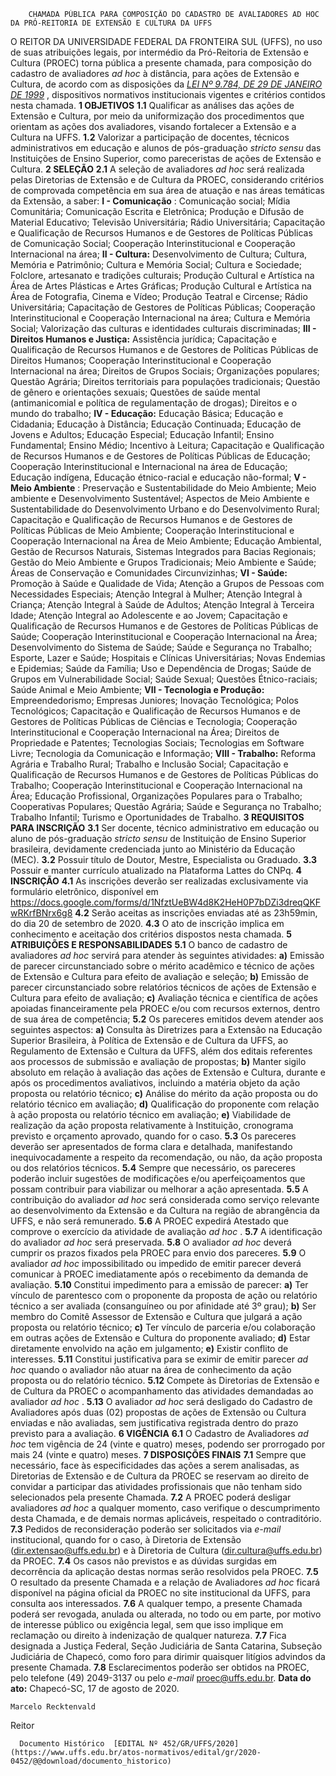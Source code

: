         CHAMADA PÚBLICA PARA COMPOSIÇÃO DO CADASTRO DE AVALIADORES AD HOC DA PRÓ-REITORIA DE EXTENSÃO E CULTURA DA UFFS  

 O REITOR DA UNIVERSIDADE FEDERAL DA FRONTEIRA SUL (UFFS), no uso de suas atribuições legais, por intermédio da Pró-Reitoria de Extensão e Cultura (PROEC) torna pública a presente chamada, para composição do cadastro de avaliadores *ad hoc*  à distância, para ações de Extensão e Cultura, de acordo com as disposições da *[LEI Nº 9.784, DE 29 DE JANEIRO DE 1999](http://www.planalto.gov.br/Ccivil_03/leis/L9784.htm)* , dispositivos normativos institucionais vigentes e critérios contidos nesta chamada.     **1 OBJETIVOS**   **1.1**  Qualificar as análises das ações de Extensão e Cultura, por meio da uniformização dos procedimentos que orientam as ações dos avaliadores, visando fortalecer a Extensão e a Cultura na UFFS.  **1.2**  Valorizar a participação de docentes, técnicos administrativos em educação e alunos de pós-graduação *stricto sensu*  das Instituições de Ensino Superior, como pareceristas de ações de Extensão e Cultura.     **2 SELEÇÃO**   **2.1**  A seleção de avaliadores *ad hoc*  será realizada pelas Diretorias de Extensão e de Cultura da PROEC, considerando critérios de comprovada competência em sua área de atuação e nas áreas temáticas da Extensão, a saber:  **I - Comunicação** : Comunicação social; Mídia Comunitária; Comunicação Escrita e Eletrônica; Produção e Difusão de Material Educativo; Televisão Universitária; Rádio Universitária; Capacitação e Qualificação de Recursos Humanos e de Gestores de Políticas Públicas de Comunicação Social; Cooperação Interinstitucional e Cooperação Internacional na área;  **II - Cultura:**  Desenvolvimento de Cultura; Cultura, Memória e Patrimônio; Cultura e Memória Social; Cultura e Sociedade; Folclore, artesanato e tradições culturais; Produção Cultural e Artística na Área de Artes Plásticas e Artes Gráficas; Produção Cultural e Artística na Área de Fotografia, Cinema e Vídeo; Produção Teatral e Circense; Rádio Universitária; Capacitação de Gestores de Políticas Públicas; Cooperação Interinstitucional e Cooperação Internacional na área; Cultura e Memória Social; Valorização das culturas e identidades culturais discriminadas;  **III - Direitos Humanos e Justiça:**  Assistência jurídica; Capacitação e Qualificação de Recursos Humanos e de Gestores de Políticas Públicas de Direitos Humanos; Cooperação Interinstitucional e Cooperação Internacional na área; Direitos de Grupos Sociais; Organizações populares; Questão Agrária; Direitos territoriais para populações tradicionais; Questão de gênero e orientações sexuais; Questões de saúde mental (antimanicomial e política de regulamentação de drogas); Direitos e o mundo do trabalho;  **IV - Educação:**  Educação Básica; Educação e Cidadania; Educação à Distância; Educação Continuada; Educação de Jovens e Adultos; Educação Especial; Educação Infantil; Ensino Fundamental; Ensino Médio; Incentivo à Leitura; Capacitação e Qualificação de Recursos Humanos e de Gestores de Políticas Públicas de Educação; Cooperação Interinstitucional e Internacional na área de Educação; Educação indígena, Educação étnico-racial e educação não-formal;  **V - Meio Ambiente** : Preservação e Sustentabilidade do Meio Ambiente; Meio ambiente e Desenvolvimento Sustentável; Aspectos de Meio Ambiente e Sustentabilidade do Desenvolvimento Urbano e do Desenvolvimento Rural; Capacitação e Qualificação de Recursos Humanos e de Gestores de Políticas Públicas de Meio Ambiente; Cooperação Interinstitucional e Cooperação Internacional na Área de Meio Ambiente; Educação Ambiental, Gestão de Recursos Naturais, Sistemas Integrados para Bacias Regionais; Gestão do Meio Ambiente e Grupos Tradicionais; Meio Ambiente e Saúde; Áreas de Conservação e Comunidades Circunvizinhas;  **VI - Saúde:** Promoção à Saúde e Qualidade de Vida; Atenção a Grupos de Pessoas com Necessidades Especiais; Atenção Integral à Mulher; Atenção Integral à Criança; Atenção Integral à Saúde de Adultos; Atenção Integral à Terceira Idade; Atenção Integral ao Adolescente e ao Jovem; Capacitação e Qualificação de Recursos Humanos e de Gestores de Políticas Públicas de Saúde; Cooperação Interinstitucional e Cooperação Internacional na Área; Desenvolvimento do Sistema de Saúde; Saúde e Segurança no Trabalho; Esporte, Lazer e Saúde; Hospitais e Clínicas Universitárias; Novas Endemias e Epidemias; Saúde da Família; Uso e Dependência de Drogas; Saúde de Grupos em Vulnerabilidade Social; Saúde Sexual; Questões Étnico-raciais; Saúde Animal e Meio Ambiente;  **VII - Tecnologia e Produção:** Empreendedorismo; Empresas Juniores; Inovação Tecnológica; Polos Tecnológicos; Capacitação e Qualificação de Recursos Humanos e de Gestores de Políticas Públicas de Ciências e Tecnologia; Cooperação Interinstitucional e Cooperação Internacional na Área; Direitos de Propriedade e Patentes; Tecnologias Sociais; Tecnologias em Software Livre; Tecnologia da Comunicação e Informação;  **VIII - Trabalho:** Reforma Agrária e Trabalho Rural; Trabalho e Inclusão Social; Capacitação e Qualificação de Recursos Humanos e de Gestores de Políticas Públicas do Trabalho; Cooperação Interinstitucional e Cooperação Internacional na Área; Educação Profissional, Organizações Populares para o Trabalho; Cooperativas Populares; Questão Agrária; Saúde e Segurança no Trabalho; Trabalho Infantil; Turismo e Oportunidades de Trabalho.     **3 REQUISITOS PARA INSCRIÇÃO**   **3.1**  Ser docente, técnico administrativo em educação ou aluno de pós-graduação *stricto sensu*  de Instituição de Ensino Superior brasileira, devidamente credenciada junto ao Ministério da Educação (MEC).  **3.2**  Possuir título de Doutor, Mestre, Especialista ou Graduado.  **3.3**  Possuir e manter currículo atualizado na Plataforma Lattes do CNPq.     **4 INSCRIÇÃO**   **4.1**  As inscrições deverão ser realizadas exclusivamente via formulário eletrônico, disponível em https://docs.google.com/forms/d/1NfztUeBW4d8K2HeH0P7bDZi3dreqQKFwRKrfBNrx6g8  **4.2**  Serão aceitas as inscrições enviadas até as 23h59min, do dia 20 de setembro de 2020.  **4.3**  O ato de inscrição implica em conhecimento e aceitação dos critérios dispostos nesta chamada.     **5 ATRIBUIÇÕES E RESPONSABILIDADES**   **5.1**  O banco de cadastro de avaliadores *ad hoc*  servirá para atender às seguintes atividades:  **a)**  Emissão de parecer circunstanciado sobre o mérito acadêmico e técnico de ações de Extensão e Cultura para efeito de avaliação e seleção;  **b)**  Emissão de parecer circunstanciado sobre relatórios técnicos de ações de Extensão e Cultura para efeito de avaliação;  **c)**  Avaliação técnica e científica de ações apoiadas financeiramente pela PROEC e/ou com recursos externos, dentro de sua área de competência;  **5.2**  Os pareceres emitidos devem atender aos seguintes aspectos:  **a)**  Consulta às Diretrizes para a Extensão na Educação Superior Brasileira, à Política de Extensão e de Cultura da UFFS, ao Regulamento de Extensão e Cultura da UFFS, além dos editais referentes aos processos de submissão e avaliação de propostas;  **b)**  Manter sigilo absoluto em relação à avaliação das ações de Extensão e Cultura, durante e após os procedimentos avaliativos, incluindo a matéria objeto da ação proposta ou relatório técnico;  **c)**  Análise do mérito da ação proposta ou do relatório técnico em avaliação;  **d)**  Qualificação do proponente com relação à ação proposta ou relatório técnico em avaliação;  **e)**  Viabilidade de realização da ação proposta relativamente à Instituição, cronograma previsto e orçamento aprovado, quando for o caso.  **5.3**  Os pareceres deverão ser apresentados de forma clara e detalhada, manifestando inequivocadamente a respeito da recomendação, ou não, da ação proposta ou dos relatórios técnicos.  **5.4**  Sempre que necessário, os pareceres poderão incluir sugestões de modificações e/ou aperfeiçoamentos que possam contribuir para viabilizar ou melhorar a ação apresentada.  **5.5**  A contribuição do avaliador *ad hoc*  será considerada como serviço relevante ao desenvolvimento da Extensão e da Cultura na região de abrangência da UFFS, e não será remunerado.  **5.6**  A PROEC expedirá Atestado que comprove o exercício da atividade de avaliação *ad hoc* .  **5.7**  A identificação do avaliador *ad hoc*  será preservada.  **5.8**  O avaliador *ad hoc*  deverá cumprir os prazos fixados pela PROEC para envio dos pareceres.  **5.9**  O avaliador *ad hoc*  impossibilitado ou impedido de emitir parecer deverá comunicar à PROEC imediatamente após o recebimento da demanda de avaliação.  **5.10**  Constitui impedimento para a emissão de parecer:  **a)**  Ter vínculo de parentesco com o proponente da proposta de ação ou relatório técnico a ser avaliada (consanguíneo ou por afinidade até 3º grau);  **b)**  Ser membro do Comitê Assessor de Extensão e Cultura que julgará a ação proposta ou relatório técnico;  **c)**  Ter vínculo de parceria e/ou colaboração em outras ações de Extensão e Cultura do proponente avaliado;  **d)**  Estar diretamente envolvido na ação em julgamento;  **e)**  Existir conflito de interesses.  **5.11**  Constitui justificativa para se eximir de emitir parecer *ad hoc*  quando o avaliador não atuar na área de conhecimento da ação proposta ou do relatório técnico.  **5.12**  Compete às Diretorias de Extensão e de Cultura da PROEC o acompanhamento das atividades demandadas ao avaliador *ad hoc* .  **5.13**  O avaliador *ad hoc*  será desligado do Cadastro de Avaliadores após duas (02) propostas de ações de Extensão ou Cultura enviadas e não avaliadas, sem justificativa registrada dentro do prazo previsto para a avaliação.     **6 VIGÊNCIA**   **6.1**  O Cadastro de Avaliadores *ad hoc*  tem vigência de 24 (vinte e quatro) meses, podendo ser prorrogado por mais 24 (vinte e quatro) meses.     **7 DISPOSIÇÕES FINAIS**   **7.1**  Sempre que necessário, face às especificidades das ações a serem analisadas, as Diretorias de Extensão e de Cultura da PROEC se reservam ao direito de convidar a participar das atividades profissionais que não tenham sido selecionados pela presente Chamada.  **7.2**  A PROEC poderá desligar avaliadores *ad hoc*  a qualquer momento, caso verifique o descumprimento desta Chamada, e de demais normas aplicáveis, respeitado o contraditório.  **7.3**  Pedidos de reconsideração poderão ser solicitados via *e-mail*  institucional, quando for o caso, à Diretoria de Extensão (dir.extensao@uffs.edu.br) e à Diretoria de Cultura (dir.cultura@uffs.edu.br) da PROEC.  **7.4**  Os casos não previstos e as dúvidas surgidas em decorrência da aplicação destas normas serão resolvidos pela PROEC.  **7.5**  O resultado da presente Chamada e a relação de Avaliadores *ad hoc*  ficará disponível na página oficial da PROEC no site institucional da UFFS, para consulta aos interessados.  **7.6**  A qualquer tempo, a presente Chamada poderá ser revogada, anulada ou alterada, no todo ou em parte, por motivo de interesse público ou exigência legal, sem que isso implique em reclamação ou direito à indenização de qualquer natureza.  **7.7**  Fica designada a Justiça Federal, Seção Judiciária de Santa Catarina, Subseção Judiciária de Chapecó, como foro para dirimir quaisquer litígios advindos da presente Chamada.  **7.8**  Esclarecimentos poderão ser obtidos na PROEC, pelo telefone (49) 2049-3137 ou pelo *e-mail*  proec@uffs.edu.br.        **Data do ato:** Chapecó-SC, 17 de agosto de 2020.   
 

    Marcelo Recktenvald   
 Reitor 

      Documento Histórico  [EDITAL Nº 452/GR/UFFS/2020](https://www.uffs.edu.br/atos-normativos/edital/gr/2020-0452/@@download/documento_historico)     
      